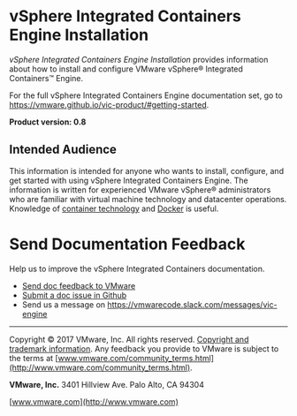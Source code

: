 # vSphere Integrated Containers Engine Installation

*vSphere Integrated Containers Engine Installation* provides information about how to install and configure VMware vSphere&reg; Integrated Containers&trade; Engine.

For the full vSphere Integrated Containers Engine documentation set, go to https://vmware.github.io/vic-product/#getting-started.

**Product version: 0.8**

## Intended Audience

This information is intended for anyone who wants to install, configure, and get started with using vSphere Integrated Containers Engine. The information is written for experienced VMware vSphere&reg; administrators who are familiar with virtual machine technology and datacenter operations. Knowledge of [container technology](https://en.wikipedia.org/wiki/Operating-system-level_virtualization) and [Docker](https://docs.docker.com/) is useful.

# Send Documentation Feedback #

Help us to improve the vSphere Integrated Containers documentation. 

- <a href="mailto:docfeedback@vmware.com?subject=vSphere Integrated Containers&body=Please include the document name, HTML link, PDF page number, and section heading in your feedback. Thank you!">Send doc feedback to VMware</a>
- [Submit a doc issue in Github](https://github.com/vmware/vic-product/issues)
- Send us a message on https://vmwarecode.slack.com/messages/vic-engine

----------

Copyright &copy; 2017 VMware, Inc. All rights reserved. [Copyright and trademark information](http://pubs.vmware.com/copyright-trademark.html). Any feedback you provide to VMware is subject to the terms at [www.vmware.com/community_terms.html](http://www.vmware.com/community_terms.html).

**VMware, Inc.**
3401 Hillview Ave.
Palo Alto, CA 94304

[www.vmware.com](http://www.vmware.com)
